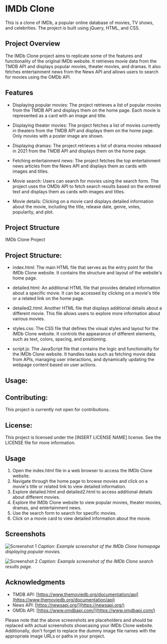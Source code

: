 # IMDb Clone

This is a clone of IMDb, a popular online database of movies, TV shows, and celebrities. The project is built using jQuery, HTML, and CSS.

## Project Overview

The IMDb Clone project aims to replicate some of the features and functionality of the original IMDb website. It retrieves movie data from the TMDB API and displays popular movies, theater movies, and dramas. It also fetches entertainment news from the News API and allows users to search for movies using the OMDb API.

## Features

- Displaying popular movies: The project retrieves a list of popular movies from the TMDB API and displays them on the home page. Each movie is represented as a card with an image and title.

- Displaying theater movies: The project fetches a list of movies currently in theaters from the TMDB API and displays them on the home page. Only movies with a poster image are shown.

- Displaying dramas: The project retrieves a list of drama movies released in 2021 from the TMDB API and displays them on the home page.

- Fetching entertainment news: The project fetches the top entertainment news articles from the News API and displays them as cards with images and titles.

- Movie search: Users can search for movies using the search form. The project uses the OMDb API to fetch search results based on the entered text and displays them as cards with images and titles.

- Movie details: Clicking on a movie card displays detailed information about the movie, including the title, release date, genre, votes, popularity, and plot.

## Project Structure
IMDb Clone Project

Project Structure:
------------------
- index.html: The main HTML file that serves as the entry point for the IMDb Clone website. It contains the structure and layout of the website's home page.

- detailed.html: An additional HTML file that provides detailed information about a specific movie. It can be accessed by clicking on a movie's title or a related link on the home page.

- detailed2.html: Another HTML file that displays additional details about a different movie. This file allows users to explore more information about various movies.

- styles.css: The CSS file that defines the visual styles and layout for the IMDb Clone website. It controls the appearance of different elements, such as text, colors, spacing, and positioning.

- script.js: The JavaScript file that contains the logic and functionality for the IMDb Clone website. It handles tasks such as fetching movie data from APIs, managing user interactions, and dynamically updating the webpage content based on user actions.

Usage:
------

Contributing:
--------------
This project is currently not open for contributions.

License:
--------
This project is licensed under the [INSERT LICENSE NAME] license. See the LICENSE file for more information.


## Usage

1. Open the index.html file in a web browser to access the IMDb Clone website.
2. Navigate through the home page to browse movies and click on a movie's title or related link to view detailed information.
3. Explore detailed.html and detailed2.html to access additional details about different movies.
4. Explore the IMDb Clone website to view popular movies, theater movies, dramas, and entertainment news.
5. Use the search form to search for specific movies.
6. Click on a movie card to view detailed information about the movie.


## Screenshots

![Screenshot 1](dummy-image.png)
*Caption: Example screenshot of the IMDb Clone homepage displaying popular movies.*

![Screenshot 2](dummy-image.png)
*Caption: Example screenshot of the IMDb Clone search results page.*

## Acknowledgments

- TMDB API: [https://www.themoviedb.org/documentation/api](https://www.themoviedb.org/documentation/api)
- News API: [https://newsapi.org/](https://newsapi.org/)
- OMDb API: [https://www.omdbapi.com/](https://www.omdbapi.com/)

Please note that the above screenshots are placeholders and should be replaced with actual screenshots showcasing your IMDb Clone website. Additionally, don't forget to replace the dummy image file names with the appropriate image URLs or paths in your project.
